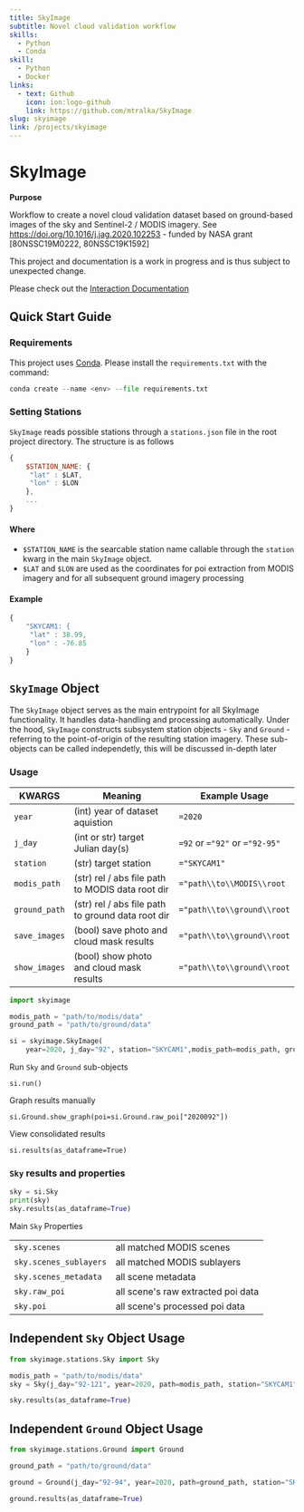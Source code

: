 ```yaml
---
title: SkyImage
subtitle: Novel cloud validation workflow
skills:
  - Python
  - Conda
skill:
  - Python
  - Docker
links:
  - text: Github
    icon: ion:logo-github
    link: https://github.com/mtralka/SkyImage
slug: skyimage
link: /projects/skyimage
---
```

# SkyImage

**Purpose**

Workflow to create a novel cloud validation dataset based on ground-based images of the sky and Sentinel-2 / MODIS imagery. See <https://doi.org/10.1016/j.jag.2020.102253> - funded by NASA grant \[80NSSC19M0222, 80NSSC19K1592]

This project and documentation is a work in progress and is thus subject to unexpected change.

Please check out the [Interaction Documentation](https://mtralka.github.io/SkyImage/)

## Quick Start Guide

### Requirements

This project uses [Conda](https://docs.conda.io/en/latest/). Please install the `requirements.txt` with the command:

```python
conda create --name <env> --file requirements.txt
```

### Setting Stations

`SkyImage` reads possible stations through a `stations.json` file in the root project directory. The structure is as follows

```javascript
{
    $STATION_NAME: {
     "lat" : $LAT,
     "lon" : $LON
    },
    ...
}
```

#### Where

* `$STATION_NAME` is the searcable station name callable through the `station` kwarg in the main `SkyImage` object.
* `$LAT` and `$LON` are used as the coordinates for poi extraction from MODIS imagery and for all subsequent ground imagery processing 

#### Example

```javascript
{
    "SKYCAM1: {
     "lat" : 38.99,
     "lon" : -76.85
    }
}
```

## `SkyImage` Object

The `SkyImage` object serves as the main entrypoint for all SkyImage functionality. It handles data-handling and processing automatically. Under the hood, `SkyImage` constructs subsystem station objects - `Sky` and `Ground` - referring to the point-of-origin of the resulting station imagery. These sub-objects can be called independetly, this will be discussed in-depth later

### Usage

| **KWARGS**    | **Meaning**                                       | **Example Usage**              |
| ------------- | ------------------------------------------------- | ------------------------------ |
| `year`        | (int) year of dataset aquistion                   | `=2020`                        |
| `j_day`       | (int or str) target Julian day(s)                 | `=92` or `="92"` or `="92-95"` |
| `station`     | (str) target station                              | `="SKYCAM1"`                   |
| `modis_path`  | (str) rel / abs file path to MODIS data root dir  | `="path\\to\\MODIS\\root`      |
| `ground_path` | (str) rel / abs file path to ground data root dir | `="path\\to\\ground\\root`     |
| `save_images` | (bool) save photo and cloud mask results          | `="path\\to\\ground\\root`     |
| `show_images` | (bool) show photo and cloud mask results          | `="path\\to\\ground\\root`     |

```python
import skyimage

modis_path = "path/to/modis/data"
ground_path = "path/to/ground/data"

si = skyimage.SkyImage(
    year=2020, j_day="92", station="SKYCAM1",modis_path=modis_path, ground_path=ground_path)
```

Run `Sky` and `Ground` sub-objects

`si.run()`

Graph results manually

`si.Ground.show_graph(poi=si.Ground.raw_poi["2020092"])`

View consolidated results

`si.results(as_dataframe=True)`

### `Sky` results and properties

```python
sky = si.Sky
print(sky)
sky.results(as_dataframe=True)
```

Main `Sky` Properties

|                        |                                    |
| ---------------------- | ---------------------------------- |
| `sky.scenes`           | all matched MODIS scenes           |
| `sky.scenes_sublayers` | all matched MODIS sublayers        |
| `sky.scenes_metadata`  | all scene metadata                 |
| `sky.raw_poi`          | all scene's raw extracted poi data |
| `sky.poi`              | all scene's processed poi data     |

## Independent `Sky` Object Usage

```python
from skyimage.stations.Sky import Sky

modis_path = "path/to/modis/data"
sky = Sky(j_day="92-121", year=2020, path=modis_path, station="SKYCAM1" )

sky.results(as_dataframe=True)
```

## Independent `Ground` Object Usage

```python
from skyimage.stations.Ground import Ground

ground_path = "path/to/ground/data"

ground = Ground(j_day="92-94", year=2020, path=ground_path, station="SKYCAM1" )

ground.results(as_dataframe=True)
```